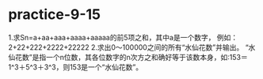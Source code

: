 # practice-9-15
1.求Sn=a+aa+aaa+aaaa+aaaaa的前5项之和，其中a是一个数字，  例如：2+22+222+2222+22222  2.求出0～100000之间的所有“水仙花数”并输出。  “水仙花数”是指一个n位数，其各位数字的n次方之和确好等于该数本身，如:153＝1^3＋5^3＋3^3，则153是一个“水仙花数”。
